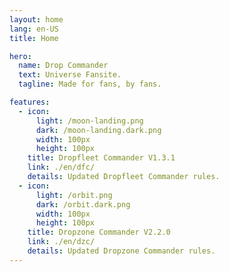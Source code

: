 ```yaml
---
layout: home
lang: en-US
title: Home

hero:
  name: Drop Commander
  text: Universe Fansite.
  tagline: Made for fans, by fans.

features:
  - icon:
      light: /moon-landing.png
      dark: /moon-landing.dark.png
      width: 100px
      height: 100px
    title: Dropfleet Commander V1.3.1
    link: ./en/dfc/
    details: Updated Dropfleet Commander rules.
  - icon:
      light: /orbit.png
      dark: /orbit.dark.png
      width: 100px
      height: 100px
    title: Dropzone Commander V2.2.0
    link: ./en/dzc/
    details: Updated Dropzone Commander rules.
---
```

<script lang="ts" setup>
import { useRouter } from 'vitepress'
import { onMounted } from 'vue'

let getUserLang = () => window.navigator.language.substring(0, 2)
// nf_lang is set up during theme setup hook:
let getCookieLang = () => document.cookie.split(';').filter((setting) => setting.indexOf('nf_lang') >= 0)[0]?.split('=')[1]
let checkUserLang = (language) => {
  let userLang = getUserLang()
  let cookieLang = getCookieLang()
  let checkLang = (lang) => (cookieLang && lang === cookieLang) ?? lang === userLang
  if (typeof language === 'string') {
    return checkLang(language)
  }
  return language.some(lang => checkLang(lang))
}

let { go } = useRouter()

onMounted(() => {
  if (checkUserLang(['es-ES'])) {
    go('/es/')
  } else {
    go('/en/')
  }
})
</script>
